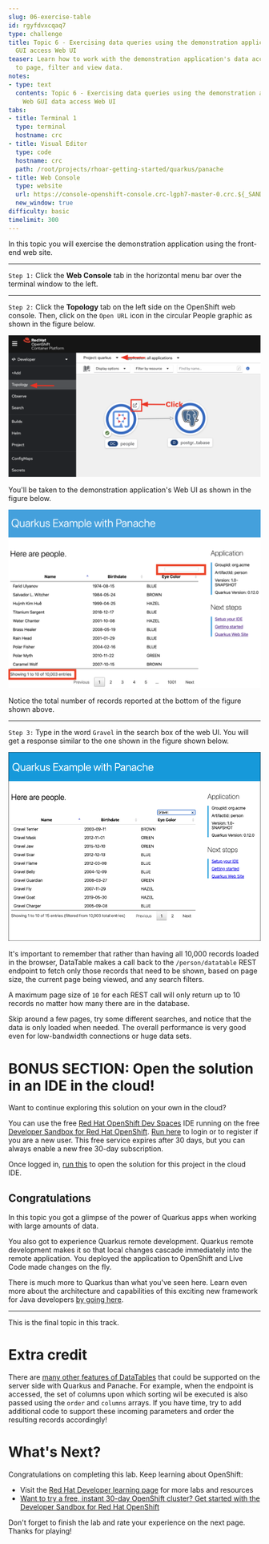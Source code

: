 ```yaml
---
slug: 06-exercise-table
id: rgyfdvxcqaq7
type: challenge
title: Topic 6 - Exercising data queries using the demonstration application's Web
  GUI access Web UI
teaser: Learn how to work with the demonstration application's data access Web UI
  to page, filter and view data.
notes:
- type: text
  contents: Topic 6 - Exercising data queries using the demonstration application's
    Web GUI data access Web UI
tabs:
- title: Terminal 1
  type: terminal
  hostname: crc
- title: Visual Editor
  type: code
  hostname: crc
  path: /root/projects/rhoar-getting-started/quarkus/panache
- title: Web Console
  type: website
  url: https://console-openshift-console.crc-lgph7-master-0.crc.${_SANDBOX_ID}.instruqt.io
  new_window: true
difficulty: basic
timelimit: 300
---
```

In this topic you will exercise the demonstration application using the front-end web site.

----

`Step 1:` Click the **Web Console** tab in the horizontal menu bar over the terminal window to the left.

----

`Step 2:` Click the **Topology** tab on the left side on the OpenShift web console. Then, click on the `Open URL` icon in the circular People graphic as shown in the figure below.

![Topology view](../assets/select-route-url.png)

You'll be taken to the demonstration application's Web UI as shown in the figure below.

![Web Console Overview](../assets/database-gui.png)

Notice the total number of records reported at the bottom of the figure shown above.

----

`Step 3:` Type in the word `Gravel` in the search box of the web UI. You will get a response similar to the one shown in the figure shown below.

![Query result](../assets/gravel-query.png)

It's important to remember that rather than having all 10,000 records loaded in the browser, DataTable makes a call back to the `/person/datatable` REST endpoint to fetch only those records that need to be shown, based on page size, the current page being viewed, and any search filters.

A maximum page size of `10` for each REST call will only return up to 10 records no matter how many there are in the database.

Skip around a few pages, try some different searches, and notice that the data is only loaded when needed. The overall performance is very good even for low-bandwidth connections or huge data sets.

# BONUS SECTION: Open the solution in an IDE in the cloud!
Want to continue exploring this solution on your own in the cloud?

You can use the free [Red Hat OpenShift Dev Spaces](https://developers.redhat.com/products/openshift-dev-spaces/overview) IDE running on the free [Developer Sandbox for Red Hat OpenShift](http://red.ht/dev-sandbox). [Run here](https://workspaces.openshift.com) to login or to register if you are a new user. This free service expires after 30 days, but you can always enable a new free 30-day subscription.

Once logged in, [run this](https://workspaces.openshift.com/f?url=https://raw.githubusercontent.com/openshift-katacoda/rhoar-getting-started/solution/quarkus/panache/devfile.yaml) to open the solution for this project in the cloud IDE.

## Congratulations

In this topic you got a glimpse of the power of Quarkus apps when working with large amounts of data.

You also got to experience Quarkus remote development. Quarkus remote development makes it so that local changes cascade immediately into the remote application. You deployed the application to OpenShift and Live Code made changes on the fly.

There is much more to Quarkus than what you've seen here. Learn even more about the architecture and capabilities of this exciting new framework for Java developers [by going here](https://developers.redhat.com/products/quarkus/getting-started).

----

This is the final topic in this track.

# Extra credit

There are [many other features of DataTables](https://datatables.net/manual/server-side) that could be supported on the server side with Quarkus and Panache. For example, when the endpoint is accessed, the set of columns upon which sorting wil be executed is also passed using the `order` and `columns` arrays. If you have time, try to add additional code to support these incoming parameters and order the resulting records accordingly!

# What's Next?

Congratulations on completing this lab. Keep learning about OpenShift:

* Visit the [Red Hat Developer learning page](https://developers.redhat.com/learn) for more labs and resources
* [Want to try a free, instant 30-day OpenShift cluster? Get started with the Developer Sandbox for Red Hat OpenShift](https://developers.redhat.com/developer-sandbox)

Don't forget to finish the lab and rate your experience on the next page. Thanks for playing!
